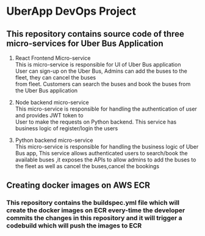 # UberApp DevOps Project
## This repository contains source code of three micro-services for Uber Bus Application
1. React Frontend Micro-service\
    This is micro-service is responsible for UI of Uber Bus application\
    User can sign-up on the Uber Bus, Admins can add the buses to the fleet, they can cancel the buses\
    from fleet.
    Customers can search the buses and book the buses from the Uber Bus application 

2. Node backend micro-service\
    This micro-service is responsible for handling the authentication of user and provides JWT token to\
    User to make the requests on Python backend. This service has business logic of register/login the users

3. Python backend micro-service\
    This micro-service is responsible for handling the business logic of Uber Bus app, This service allows authenticated users to search/book the available buses ,it exposes the APIs to allow admins to add the buses to the fleet as well as cancel the buses,cancel the bookings 

## Creating docker images on AWS ECR

### This repository contains the buildspec.yml file which will create the docker images on ECR every-time the developer commits the changes in this repository and it will trigger a codebuild which will push the images to ECR